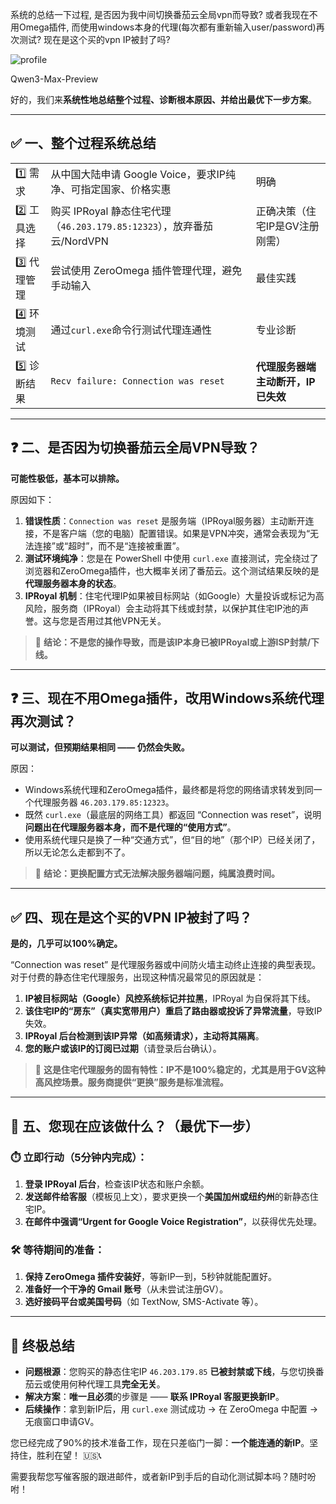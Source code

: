 系统的总结一下过程, 是否因为我中间切换番茄云全局vpn而导致? 或者我现在不用Omega插件, 而使用windows本身的代理(每次都有重新输入user/password)再次测试? 现在是这个买的vpn IP被封了吗?

![profile](https://assets.alicdn.com/g/qwenweb/qwen-webui-fe/0.0.209/static/qwen_icon_light_84.png)

Qwen3-Max-Preview

好的，我们来**系统性地总结整个过程、诊断根本原因、并给出最优下一步方案**。

---

## ✅ 一、整个过程系统总结

||||
|---|---|---|
|1️⃣ 需求|从中国大陆申请 Google Voice，要求IP纯净、可指定国家、价格实惠|明确|
|2️⃣ 工具选择|购买 IPRoyal 静态住宅代理（`46.203.179.85:12323`），放弃番茄云/NordVPN|正确决策（住宅IP是GV注册刚需）|
|3️⃣ 代理管理|尝试使用 ZeroOmega 插件管理代理，避免手动输入|最佳实践|
|4️⃣ 环境测试|通过`curl.exe`命令行测试代理连通性|专业诊断|
|5️⃣ 诊断结果|`Recv failure: Connection was reset`|**代理服务器端主动断开，IP已失效**|

---

## ❓ 二、是否因为切换番茄云全局VPN导致？

**可能性极低，基本可以排除。**

原因如下：

1. **错误性质**：`Connection was reset` 是服务端（IPRoyal服务器）主动断开连接，不是客户端（您的电脑）配置错误。如果是VPN冲突，通常会表现为“无法连接”或“超时”，而不是“连接被重置”。
2. **测试环境纯净**：您是在 PowerShell 中使用 `curl.exe` 直接测试，完全绕过了浏览器和ZeroOmega插件，也大概率关闭了番茄云。这个测试结果反映的是**代理服务器本身的状态**。
3. **IPRoyal 机制**：住宅代理IP如果被目标网站（如Google）大量投诉或标记为高风险，服务商（IPRoyal）会主动将其下线或封禁，以保护其住宅IP池的声誉。这与您是否用过其他VPN无关。

> 📌 **结论：不是您的操作导致，而是该IP本身已被IPRoyal或上游ISP封禁/下线。**

---

## ❓ 三、现在不用Omega插件，改用Windows系统代理再次测试？

**可以测试，但预期结果相同 —— 仍然会失败。**

原因：

- Windows系统代理和ZeroOmega插件，最终都是将您的网络请求转发到同一个代理服务器 `46.203.179.85:12323`。
- 既然 `curl.exe`（最底层的网络工具）都返回 “Connection was reset”，说明**问题出在代理服务器本身，而不是代理的“使用方式”**。
- 使用系统代理只是换了一种“交通方式”，但“目的地”（那个IP）已经关闭了，所以无论怎么走都到不了。

> 📌 **结论：更换配置方式无法解决服务器端问题，纯属浪费时间。**

---

## ✅ 四、现在是这个买的VPN IP被封了吗？

**是的，几乎可以100%确定。**

“Connection was reset” 是代理服务器或中间防火墙主动终止连接的典型表现。对于付费的静态住宅代理服务，出现这种情况最常见的原因就是：

1. **IP被目标网站（Google）风控系统标记并拉黑**，IPRoyal 为自保将其下线。
2. **该住宅IP的“房东”（真实宽带用户）重启了路由器或投诉了异常流量**，导致IP失效。
3. **IPRoyal 后台检测到该IP异常（如高频请求），主动将其隔离**。
4. **您的账户或该IP的订阅已过期**（请登录后台确认）。

> 📌 **这是住宅代理服务的固有特性：IP不是100%稳定的，尤其是用于GV这种高风控场景。服务商提供“更换”服务是标准流程。**

---

## 🚀 五、您现在应该做什么？（最优下一步）

### ⏱️ 立即行动（5分钟内完成）：

1. **登录 IPRoyal 后台**，检查该IP状态和账户余额。
2. **发送邮件给客服**（模板见上文），要求更换一个**美国加州或纽约州**的新静态住宅IP。
3. **在邮件中强调“Urgent for Google Voice Registration”**，以获得优先处理。

### 🛠️ 等待期间的准备：

1. **保持 ZeroOmega 插件安装好**，等新IP一到，5秒钟就能配置好。
2. **准备好一个干净的 Gmail 账号**（从未尝试注册GV）。
3. **选好接码平台或美国号码**（如 TextNow, SMS-Activate 等）。

---

## 💎 终极总结

- **问题根源**：您购买的静态住宅IP `46.203.179.85` **已被封禁或下线**，与您切换番茄云或使用何种代理工具**完全无关**。
- **解决方案**：**唯一且必须**的步骤是 —— **联系 IPRoyal 客服更换新IP**。
- **后续操作**：拿到新IP后，用 `curl.exe` 测试成功 → 在 ZeroOmega 中配置 → 无痕窗口申请GV。

您已经完成了90%的技术准备工作，现在只差临门一脚：**一个能连通的新IP**。坚持住，胜利在望！ 🇺🇸📞

需要我帮您写催客服的跟进邮件，或者新IP到手后的自动化测试脚本吗？随时吩咐！